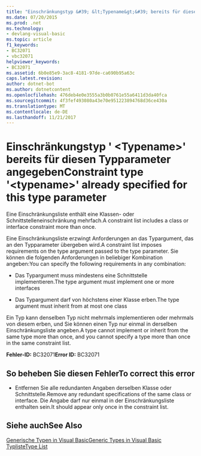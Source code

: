 ```yaml
---
title: "Einschränkungstyp &#39; &lt;Typename&gt;&#39; bereits für diesen Typparameter angegeben"
ms.date: 07/20/2015
ms.prod: .net
ms.technology:
- devlang-visual-basic
ms.topic: article
f1_keywords:
- BC32071
- vbc32071
helpviewer_keywords:
- BC32071
ms.assetid: 6b0e85e9-3ac8-4181-97de-ca690b95a63c
caps.latest.revision: 
author: dotnet-bot
ms.author: dotnetcontent
ms.openlocfilehash: 476deb4e0e3555a3b0b0761e55a6411d3da40fca
ms.sourcegitcommit: 4f3fef493080a43e70e951223894768d36ce430a
ms.translationtype: MT
ms.contentlocale: de-DE
ms.lasthandoff: 11/21/2017
---
```

# <a name="constraint-type-39lttypenamegt39-already-specified-for-this-type-parameter"></a><span data-ttu-id="2bc77-102">Einschränkungstyp &#39; &lt;Typename&gt;&#39; bereits für diesen Typparameter angegeben</span><span class="sxs-lookup"><span data-stu-id="2bc77-102">Constraint type &#39;&lt;typename&gt;&#39; already specified for this type parameter</span></span>
<span data-ttu-id="2bc77-103">Eine Einschränkungsliste enthält eine Klassen- oder Schnittstelleneinschränkung mehrfach.</span><span class="sxs-lookup"><span data-stu-id="2bc77-103">A constraint list includes a class or interface constraint more than once.</span></span>  
  
 <span data-ttu-id="2bc77-104">Eine Einschränkungsliste erzwingt Anforderungen an das Typargument, das an den Typparameter übergeben wird.</span><span class="sxs-lookup"><span data-stu-id="2bc77-104">A constraint list imposes requirements on the type argument passed to the type parameter.</span></span> <span data-ttu-id="2bc77-105">Sie können die folgenden Anforderungen in beliebiger Kombination angeben:</span><span class="sxs-lookup"><span data-stu-id="2bc77-105">You can specify the following requirements in any combination:</span></span>  
  
-   <span data-ttu-id="2bc77-106">Das Typargument muss mindestens eine Schnittstelle implementieren.</span><span class="sxs-lookup"><span data-stu-id="2bc77-106">The type argument must implement one or more interfaces</span></span>  
  
-   <span data-ttu-id="2bc77-107">Das Typargument darf von höchstens einer Klasse erben.</span><span class="sxs-lookup"><span data-stu-id="2bc77-107">The type argument must inherit from at most one class</span></span>  
  
 <span data-ttu-id="2bc77-108">Ein Typ kann denselben Typ nicht mehrmals implementieren oder mehrmals von diesem erben, und Sie können einen Typ nur einmal in derselben Einschränkungsliste angeben.</span><span class="sxs-lookup"><span data-stu-id="2bc77-108">A type cannot implement or inherit from the same type more than once, and you cannot specify a type more than once in the same constraint list.</span></span>  
  
 <span data-ttu-id="2bc77-109">**Fehler-ID:** BC32071</span><span class="sxs-lookup"><span data-stu-id="2bc77-109">**Error ID:** BC32071</span></span>  
  
## <a name="to-correct-this-error"></a><span data-ttu-id="2bc77-110">So beheben Sie diesen Fehler</span><span class="sxs-lookup"><span data-stu-id="2bc77-110">To correct this error</span></span>  
  
-   <span data-ttu-id="2bc77-111">Entfernen Sie alle redundanten Angaben derselben Klasse oder Schnittstelle.</span><span class="sxs-lookup"><span data-stu-id="2bc77-111">Remove any redundant specifications of the same class or interface.</span></span> <span data-ttu-id="2bc77-112">Die Angabe darf nur einmal in der Einschränkungsliste enthalten sein.</span><span class="sxs-lookup"><span data-stu-id="2bc77-112">It should appear only once in the constraint list.</span></span>  
  
## <a name="see-also"></a><span data-ttu-id="2bc77-113">Siehe auch</span><span class="sxs-lookup"><span data-stu-id="2bc77-113">See Also</span></span>  
 [<span data-ttu-id="2bc77-114">Generische Typen in Visual Basic</span><span class="sxs-lookup"><span data-stu-id="2bc77-114">Generic Types in Visual Basic</span></span>](../../visual-basic/programming-guide/language-features/data-types/generic-types.md)  
 [<span data-ttu-id="2bc77-115">Typliste</span><span class="sxs-lookup"><span data-stu-id="2bc77-115">Type List</span></span>](../../visual-basic/language-reference/statements/type-list.md)
